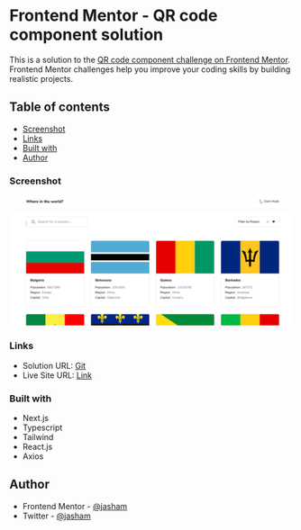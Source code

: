 # Frontend Mentor - QR code component solution

This is a solution to the [QR code component challenge on Frontend Mentor](https://www.frontendmentor.io/challenges/qr-code-component-iux_sIO_H). Frontend Mentor challenges help you improve your coding skills by building realistic projects.

## Table of contents

- [Screenshot](#screenshot)
- [Links](#links)
- [Built with](#built-with)
- [Author](#author)

### Screenshot

![screenshot](/public/Screenshot.png)

### Links

- Solution URL: [Git](https://github.com/jasham/country)
- Live Site URL: [Link](https://cheery-squirrel-c04a4e.netlify.app/)

### Built with

- Next.js
- Typescript
- Tailwind
- React.js
- Axios

## Author

- Frontend Mentor - [@jasham](https://www.frontendmentor.io/profile/jasham)
- Twitter - [@jasham](https://www.twitter.com/jasham)
